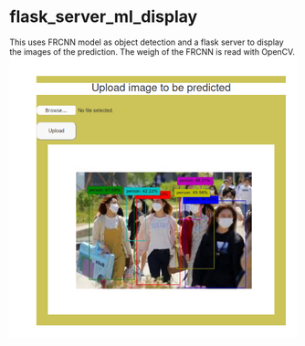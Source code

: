 # flask_server_ml_display
This uses FRCNN model as object detection and a flask server to display the images of the prediction. The weigh of the FRCNN is read with OpenCV.
![alt text](https://github.com/adezoguns/flask_server_ml_display/blob/main/screenshot.png)
